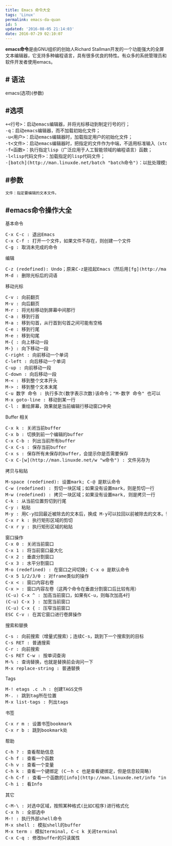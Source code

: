 ```yaml
---
title: Emacs 命令大全
tags: 'Linux'
permalink: emacs-da-quan
id: 5
updated: '2016-08-05 21:14:03'
date: 2016-07-29 02:10:07
---
```



**emacs命令**是由GNU组织的创始人Richard Stallman开发的一个功能强大的全屏文本编辑器，它支持多种编程语言，具有很多优良的特性。有众多的系统管理员和软件开发者使用emacs。
<!-- more --> 
## # 语法

emacs(选项)(参数)

## #选项

<pre>+&lt;行号&gt;：启动emacs编辑器，并将光标移动到制定行号的行；
-q：启动emacs编辑器，而不加载初始化文件；
-u&lt;用户&gt;：启动emacs编辑器时，加载指定用户的初始化文件；
-t&lt;文件&gt;：启动emacs编辑器时，把指定的文件作为中端，不适用标准输入（stdin）与标准输出（stdout）；
-f&lt;函数&gt;：执行指定lisp（广泛应用于人工智能领域的编程语言）函数；
-l&lt;lisp代码文件&gt;：加载指定的lisp代码文件；
-<span class="wp_keywordlink">[batch](http://man.linuxde.net/batch "batch命令")：以批处理模式运行emacs编辑器。</pre>

## #参数
	文件：指定要编辑的文本文件。

## #emacs命令操作大全

基本命令

<pre>C-x C-c : 退出Emacs
C-x C-f : 打开一个文件，如果文件不存在，则创建一个文件
C-g : 取消未完成的命令</pre>

编辑

<pre>C-z (redefined): Undo；原来C-z是挂起Emacs（然后用<span class="wp_keywordlink">[fg](http://man.linuxde.net/fg "fg命令")</span>命令调出）；C-x u 是默认的命令； 移动一下光标，再C-z就可以redo
M-d : 删除光标后的词语</pre>

移动光标

<pre>C-v : 向前翻页
M-v : 向后翻页
M-r : 将光标移动到屏幕中间那行
C-a : 移到行首
M-a : 移到句首，从行首到句首之间可能有空格
C-e : 移到行尾
M-e : 移到句尾
M-{ : 向上移动一段
M-} : 向下移动一段
C-right : 向前移动一个单词
C-left : 向后移动一个单词
C-up : 向前移动一段
C-down : 向后移动一段
M-&lt; : 移到整个文本开头
M-&gt; : 移到整个文本末尾
C-u 数字 命令 : 执行多次(数字表示次数)该命令；"M-数字 命令" 也可以
M-x goto-line : 移动到某一行
C-l : 重绘屏幕，效果就是当前编辑行移动窗口中央</pre>

Buffer 相关

<pre>C-x k : 关闭当前buffer
C-x b : 切换到前一个编辑的buffer
C-x C-b : 列出当前所有buffer
C-x C-s : 保存当前buffer
C-x s : 保存所有未保存的buffer，会提示你是否需要保存
C-x C-<span class="wp_keywordlink">[w](http://man.linuxde.net/w "w命令")</span> : 文件另存为</pre>

拷贝与粘贴

<pre>M-space (redefined): 设置mark; C-@ 是默认命令
C-w (redefined) : 剪切一块区域；如果没有设置mark，则是剪切一行
M-w (redefined) : 拷贝一块区域；如果没有设置mark, 则是拷贝一行
C-k : 从当前位置剪切到行尾
C-y : 粘贴
M-y : 用C-y拉回最近被除去的文本后，换成 M-y可以拉回以前被除去的文本。键入多次的M-y可以拉回更早以前被除去的文本。
C-x r k : 执行矩形区域的剪切
C-x r y : 执行矩形区域的粘贴</pre>
<pre>窗口操作
C-x 0 : 关闭当前窗口
C-x 1 : 将当前窗口最大化
C-x 2 : 垂直分割窗口
C-x 3 : 水平分割窗口
M-o (redefined) : 在窗口之间切换; C-x o 是默认命令
C-x 5 1/2/3/0 : 对frame类似的操作
C-x &lt; : 窗口内容右卷
C-x &gt; : 窗口内容左卷（这两个命令在垂直分割窗口后比较有用）
(C-u) C-x ^ : 加高当前窗口，如果有C-u，则每次加高4行
(C-u) C-x } : 加宽当前窗口
(C-u) C-x { : 压窄当前窗口
ESC C-v : 在其它窗口进行卷屏操作</pre>

搜索和替换

<pre>C-s : 向前搜索（增量式搜索）；连续C-s，跳到下一个搜索到的目标
C-s RET : 普通搜索
C-r : 向前搜索
C-s RET C-w : 按单词查询
M-% : 查询替换，也就是替换前会询问一下
M-x replace-string : 普通替换</pre>

Tags

<pre>M-! etags .c .h : 创建TAGS文件
M-. : 跳到tag所在位置
M-x list-tags : 列出tags</pre>

书签

<pre>C-x r m : 设置书签bookmark
C-x r b : 跳到bookmark处</pre>

帮助

<pre>C-h ? : 查看帮助信息
C-h f : 查看一个函数
C-h v : 查看一个变量
C-h k : 查看一个键绑定 (C－h c 也是查看键绑定，但是信息较简略)
C-h C-f : 查看一个函数的<span class="wp_keywordlink">[info](http://man.linuxde.net/info "info命令")</span>，非常有用
C-h i : 看Info</pre>

其它

<pre>C-M-\ : 对选中区域，按照某种格式(比如C程序)进行格式化
C-x h : 全部选中
M-! : 执行外部shell命令
M-x shell : 模拟shell的buffer
M-x term : 模拟terminal, C-c k 关闭terminal
C-x C-q : 修改buffer的只读属性</pre>
